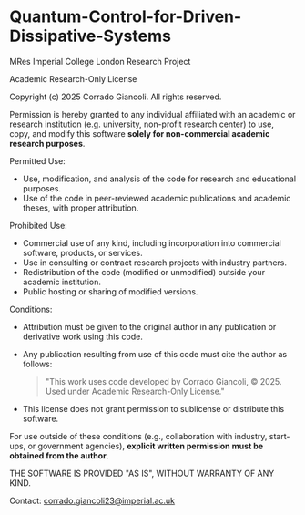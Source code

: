 # Quantum-Control-for-Driven-Dissipative-Systems
MRes Imperial College London Research Project

Academic Research-Only License

Copyright (c) 2025 Corrado Giancoli. All rights reserved.

Permission is hereby granted to any individual affiliated with an academic or research institution (e.g. university, non-profit research center) to use, copy, and modify this software **solely for non-commercial academic research purposes**.

Permitted Use:
- Use, modification, and analysis of the code for research and educational purposes.
- Use of the code in peer-reviewed academic publications and academic theses, with proper attribution.

Prohibited Use:
- Commercial use of any kind, including incorporation into commercial software, products, or services.
- Use in consulting or contract research projects with industry partners.
- Redistribution of the code (modified or unmodified) outside your academic institution.
- Public hosting or sharing of modified versions.

Conditions:
- Attribution must be given to the original author in any publication or derivative work using this code.
- Any publication resulting from use of this code must cite the author as follows:
  
  > "This work uses code developed by Corrado Giancoli, © 2025. Used under Academic Research-Only License."

- This license does not grant permission to sublicense or distribute this software.

For use outside of these conditions (e.g., collaboration with industry, start-ups, or government agencies), **explicit written permission must be obtained from the author**.

THE SOFTWARE IS PROVIDED "AS IS", WITHOUT WARRANTY OF ANY KIND.

Contact: corrado.giancoli23@imperial.ac.uk
